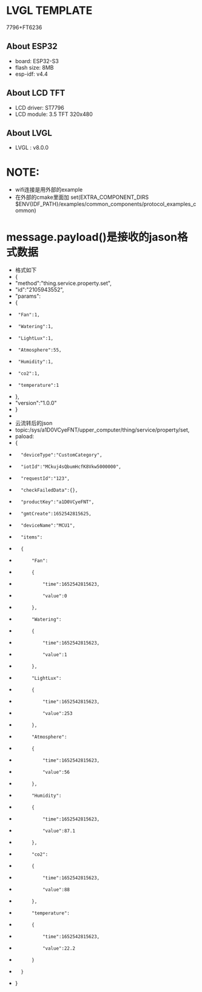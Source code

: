 
# LVGL TEMPLATE
7796+FT6236

## About ESP32

* board: ESP32-S3
* flash size: 8MB
* esp-idf: v4.4

## About LCD TFT

* LCD driver: ST7796
* LCD module: 3.5 TFT  320x480


## About LVGL

* LVGL : v8.0.0

# NOTE:

* wifi连接是用外部的example
* 在外部的cmake里面加 set(EXTRA_COMPONENT_DIRS $ENV{IDF_PATH}/examples/common_components/protocol_examples_common)



# message.payload()是接收的jason格式数据
* 格式如下
* {
*  "method":"thing.service.property.set",
*  "id":"2105943552",
*  "params":
*  {
*      "Fan":1,
*      "Watering":1,
*      "LightLux":1,
*      "Atmosphere":55,
*      "Humidity":1,
*      "co2":1,
*      "temperature":1
*  },
*  "version":"1.0.0"
* }
* 
* 云流转后的json
* topic:/sys/a1D0VCyeFNT/upper_computer/thing/service/property/set,
*   paload:
*   {
*       "deviceType":"CustomCategory",
*       "iotId":"MCkuj4sQbumHcfK8Vkw5000000",
*       "requestId":"123",
*       "checkFailedData":{},
*       "productKey":"a1D0VCyeFNT",
*       "gmtCreate":1652542815625,
*       "deviceName":"MCU1",
*       "items":
*       {
*           "Fan":
*           {
*               "time":1652542815623,
*               "value":0
*           },
*           "Watering":
*           {
*               "time":1652542815623,
*               "value":1
*           },
*           "LightLux":
*           {
*               "time":1652542815623,
*               "value":253
*           },
*           "Atmosphere":
*           {
*               "time":1652542815623,
*               "value":56
*           },
*           "Humidity":
*           {
*               "time":1652542815623,
*               "value":87.1
*           },
*           "co2":
*           {
*               "time":1652542815623,
*               "value":88
*           },
*           "temperature":
*           {
*               "time":1652542815623,
*               "value":22.2
*           }
*       }
*   }
